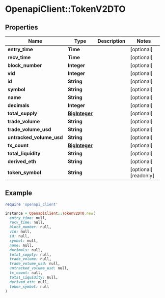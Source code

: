 # OpenapiClient::TokenV2DTO

## Properties

| Name | Type | Description | Notes |
| ---- | ---- | ----------- | ----- |
| **entry_time** | **Time** |  | [optional] |
| **recv_time** | **Time** |  | [optional] |
| **block_number** | **Integer** |  | [optional] |
| **vid** | **Integer** |  | [optional] |
| **id** | **String** |  | [optional] |
| **symbol** | **String** |  | [optional] |
| **name** | **String** |  | [optional] |
| **decimals** | **Integer** |  | [optional] |
| **total_supply** | [**BigInteger**](BigInteger.md) |  | [optional] |
| **trade_volume** | **String** |  | [optional] |
| **trade_volume_usd** | **String** |  | [optional] |
| **untracked_volume_usd** | **String** |  | [optional] |
| **tx_count** | [**BigInteger**](BigInteger.md) |  | [optional] |
| **total_liquidity** | **String** |  | [optional] |
| **derived_eth** | **String** |  | [optional] |
| **token_symbol** | **String** |  | [optional][readonly] |

## Example

```ruby
require 'openapi_client'

instance = OpenapiClient::TokenV2DTO.new(
  entry_time: null,
  recv_time: null,
  block_number: null,
  vid: null,
  id: null,
  symbol: null,
  name: null,
  decimals: null,
  total_supply: null,
  trade_volume: null,
  trade_volume_usd: null,
  untracked_volume_usd: null,
  tx_count: null,
  total_liquidity: null,
  derived_eth: null,
  token_symbol: null
)
```

